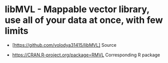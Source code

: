 libMVL - Mappable vector library, use all of your data at once, with few limits
===============================================================================

*  [https://github.com/volodya31415/libMVL] Source

*  https://CRAN.R-project.org/package=RMVL  Corresponding R package

